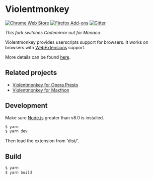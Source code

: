 Violentmonkey
=============

[![Chrome Web Store](https://img.shields.io/chrome-web-store/v/jinjaccalgkegednnccohejagnlnfdag.svg)](https://chrome.google.com/webstore/detail/violentmonkey/jinjaccalgkegednnccohejagnlnfdag)
[![Firefox Add-ons](https://img.shields.io/amo/v/violentmonkey.svg)](https://addons.mozilla.org/firefox/addon/violentmonkey)
[![Gitter](https://img.shields.io/gitter/room/violentmonkey/violentmonkey.svg)](https://gitter.im/violentmonkey/violentmonkey)

*This fork switches Codemirror out for Monaco*

Violentmonkey provides userscripts support for browsers.
It works on browsers with [WebExtensions](https://developer.mozilla.org/en-US/Add-ons/WebExtensions) support.

More details can be found [here](https://violentmonkey.github.io/).

Related projects
---
- [Violentmonkey for Opera Presto](https://github.com/violentmonkey/violentmonkey-oex)
- [Violentmonkey for Maxthon](https://github.com/violentmonkey/violentmonkey-mx)

Development
---
Make sure [Node.js](https://nodejs.org/) greater than v8.0 is installed.
``` sh
$ yarn
$ yarn dev
```
Then load the extension from 'dist/'.

Build
---
``` sh
$ yarn
$ yarn build
```
